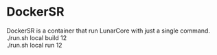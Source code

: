# DockerSR
DockerSR is a container that run LunarCore with just a single command.<br>
./run.sh local build 12<br>
./run.sh local run 12 <br>